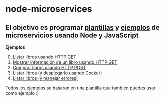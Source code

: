 # node-microservices
El objetivo es programar [plantillas](./00-template) y [ejemplos](./01-examples) de microservicios usando Node y JavaScript
---

**Ejemplos**

0. [Listar libros usando HTTP GET](./01-examples/00-get)
1. [Mostrar información de un libro usando HTTP GET](./01-examples/01-get-with-params)
2. [Comprar libros usando HTTP POST](./01-examples/02-post-with-params) 
3. [Listar libros (y desplegarlo usando Docker)](./01-examples/03-get-and-docker)
4. [Listar libros (y manejar errores)](./01-examples/04-get-and-exception-handling)

Todos los ejemplos se basaron en una [plantilla](./00-template) que también puedes usar como ejemplo :)